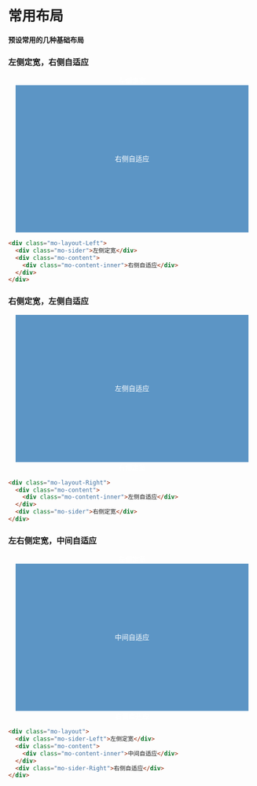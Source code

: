 <link rel="stylesheet" href="http://10.32.87.35:8080/src/definitions/layout/layout/layout.min.css">
<style>
    .mo-layout-Left,
    .mo-layout-Right,
    .mo-layout {
      color: #fff;
      margin: 15px;
      text-align: center;
    }

    .mo-sider,
    .mo-sider-Right,
    .mo-sider-Left {
      line-height: 300px;
      background-color: #337ab7;
    }

    .mo-content-inner {
      line-height: 300px;
      background-color: #5c95c5;
    }
  </style>

# 常用布局

#### 预设常用的几种基础布局

### 左侧定宽，右侧自适应
<div class="example-prev">
        <a href="javascript:;" title="查看代码" class="example-prev-code"></a>
<div class="mo-layout-Left">
    <div class="mo-sider">左侧定宽</div>
    <div class="mo-content">
      <div class="mo-content-inner">右侧自适应</div>
    </div>
  </div>
</div>

  ```html
<div class="mo-layout-Left">
    <div class="mo-sider">左侧定宽</div>
    <div class="mo-content">
      <div class="mo-content-inner">右侧自适应</div>
    </div>
  </div>
```

### 右侧定宽，左侧自适应
<div class="example-prev">
        <a href="javascript:;" title="查看代码" class="example-prev-code"></a>
<div class="mo-layout-Right">
  <div class="mo-content">
    <div class="mo-content-inner">左侧自适应</div>
  </div>
  <div class="mo-sider">右侧定宽</div>
</div>
</div>

```html
<div class="mo-layout-Right">
  <div class="mo-content">
    <div class="mo-content-inner">左侧自适应</div>
  </div>
  <div class="mo-sider">右侧定宽</div>
</div>
```

### 左右侧定宽，中间自适应
<div class="example-prev">
<a href="javascript:;" title="查看代码" class="example-prev-code"></a>
<div class="mo-layout">
  <div class="mo-sider-Left">左侧定宽</div>
  <div class="mo-content">
    <div class="mo-content-inner">中间自适应</div>
  </div>
  <div class="mo-sider-Right">右侧自适应</div>
</div>
</div>

```html
<div class="mo-layout">
  <div class="mo-sider-Left">左侧定宽</div>
  <div class="mo-content">
    <div class="mo-content-inner">中间自适应</div>
  </div>
  <div class="mo-sider-Right">右侧自适应</div>
</div>
```